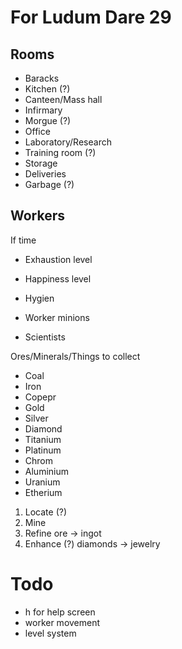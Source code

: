 
For Ludum Dare 29
=================

Rooms
-----

* Baracks
* Kitchen (?)
* Canteen/Mass hall
* Infirmary
* Morgue (?)
* Office
* Laboratory/Research
* Training room (?)
* Storage
* Deliveries
* Garbage (?)

Workers
-------

If time

* Exhaustion level
* Happiness level
* Hygien

* Worker minions
* Scientists

Ores/Minerals/Things to collect

* Coal
* Iron
* Copepr
* Gold
* Silver
* Diamond
* Titanium
* Platinum
* Chrom
* Aluminium
* Uranium
* Etherium

1. Locate (?)
2. Mine
3. Refine      ore -> ingot
4. Enhance (?) diamonds -> jewelry

Todo
====

* h for help screen
* worker movement
* level system

